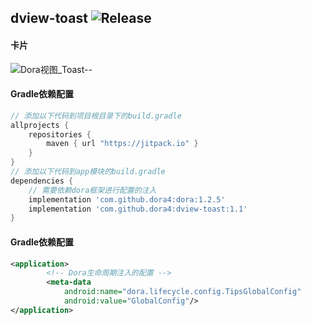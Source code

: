 dview-toast
![Release](https://jitpack.io/v/dora4/dview-toast.svg)
--------------------------------

#### 卡片

![Dora视图_Toast--](https://github.com/user-attachments/assets/5189d802-9b3a-4d5a-b405-19f06df9674d)

#### Gradle依赖配置

```groovy
// 添加以下代码到项目根目录下的build.gradle
allprojects {
    repositories {
        maven { url "https://jitpack.io" }
    }
}
// 添加以下代码到app模块的build.gradle
dependencies {
    // 需要依赖dora框架进行配置的注入
    implementation 'com.github.dora4:dora:1.2.5'
    implementation 'com.github.dora4:dview-toast:1.1'
}
```

#### Gradle依赖配置
```xml
<application>
        <!-- Dora生命周期注入的配置 -->
        <meta-data
            android:name="dora.lifecycle.config.TipsGlobalConfig"
            android:value="GlobalConfig"/>
</application>
```
